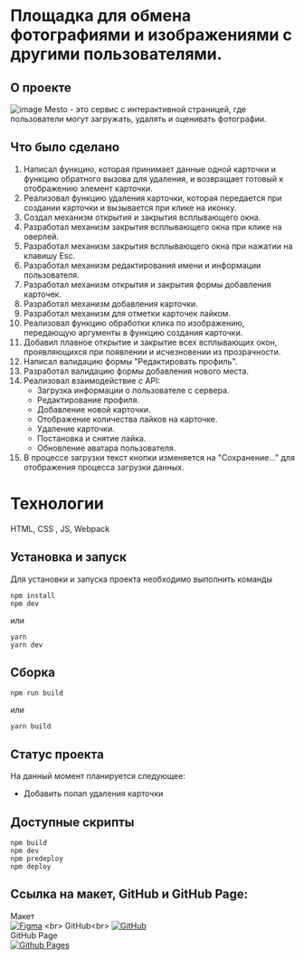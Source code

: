 # Площадка для обмена фотографиями и изображениями с другими пользователями.

## О проекте
![image](https://github.com/Nigerion/mesto-project-ff/assets/115921794/d9a81ee0-7f15-4106-bbe6-5519610f15a6)
Mesto - это сервис с интерактивной страницей, где пользователи могут загружать, удалять и оценивать фотографии.
## Что было сделано
1. Написал функцию, которая принимает данные одной карточки и функцию обратного вызова для удаления, и возвращает готовый к отображению элемент карточки.
2. Реализовал функцию удаления карточки, которая передается при создании карточки и вызывается при клике на иконку.
3. Создал механизм открытия и закрытия всплывающего окна.
4. Разработал механизм закрытия всплывающего окна при клике на оверлей.
5. Разработал механизм закрытия всплывающего окна при нажатии на клавишу Esc.
6. Разработал механизм редактирования имени и информации пользователя.
7. Разработал механизм открытия и закрытия формы добавления карточек.
8. Разработал механизм добавления карточки.
9. Разработал механизм для отметки карточек лайком.
10. Реализовал функцию обработки клика по изображению, передающую аргументы в функцию создания карточки.
11. Добавил плавное открытие и закрытие всех всплывающих окон, проявляющихся при появлении и исчезновении из прозрачности.
12. Написал валидацию формы "Редактировать профиль".
13. Разработал валидацию формы добавления нового места.
14. Реализовал взаимодействие с API:
    - Загрузка информации о пользователе с сервера.
    - Редактирование профиля.
    - Добавление новой карточки.
    - Отображение количества лайков на карточке.
    - Удаление карточки.
    - Постановка и снятие лайка.
    - Обновление аватара пользователя.
15. В процессе загрузки текст кнопки изменяется на "Сохранение..." для отображения процесса загрузки данных.

# Технологии
HTML, CSS , JS, Webpack

## Установка и запуск
Для установки и запуска проекта необходимо выполнить команды

```
npm install
npm dev
```

или

```
yarn
yarn dev
```
## Сборка

```
npm run build
```

или

```
yarn build
```
## Статус проекта
На данный момент планируется следующее: 
- Добавить попап удаления карточки

## Доступные скрипты
```
npm build
npm dev
npm predeploy
npm deploy
```

## Ссылка на макет, GitHub и GitHub Page:
Макет<br>
[![Figma](https://img.shields.io/badge/figma-%23F24E1E.svg?style=for-the-badge&logo=figma&logoColor=white)](<[https://www.figma.com/file/vIywAvqfkOIRWGOkfOnReY/React-Fullstack_-Проектные-задачи-(3-месяца)_external_link?type=design&node-id=0-1&mode=design](https://www.figma.com/design/bjyvbKKJN2naO0ucURl2Z0/JavaScript.-Sprint-5?node-id=0-1&t=xYrbFPflViCpgfQl-0)>) <br>
GitHub<br>
[![GitHub](https://img.shields.io/badge/github-%23121011.svg?style=for-the-badge&logo=github&logoColor=white)](https://github.com/Nigerion/mesto-project-ff)<br>
GitHub Page<br>
[![Github Pages](https://img.shields.io/badge/github%20pages-121013?style=for-the-badge&logo=github&logoColor=white)](https://nigerion.github.io/mesto-project-ff/)<br>

<!--
# Проектная работа Mesto
## Описание проекта 
Данный проект был сделан для достижения определенной цели. Целью является :
 * Обучение
 ![image](https://github.com/Nigerion/mesto-project-ff/assets/115921794/d9a81ee0-7f15-4106-bbe6-5519610f15a6)

### В нем можно обмениваться различными картинками: от личных фотографий  до красивых видов природы.
### Была выполнена базовая функциональность, такая как:
 * Открытие модального окна
 * Закрыите модального окна
 * Редактирование профиля
 * Изменение аватарки 
 * Добавление карточки
 * Удаление карточки 
 * Проставление лайков
### Так же в данной работе были использованы следующие технологии :
 * Валидация форм 
 * API
 * Регулярные выражения
 * Локальный сервер
### **Актуальная версия Node.js (старше 16.14.0).**  
### **Актуальная версия пакетного менеджера npm (старше 8.5.4).**  
[Ссылка на проект GitHub](https://github.com/Nigerion/mesto-project-ff)
![GitHub](https://img.shields.io/badge/github-%23121011.svg?style=for-the-badge&logo=github&logoColor=white)
[Ссылка на проект GitHub Pages](https://nigerion.github.io/mesto-project-ff/)
![Github Pages](https://img.shields.io/badge/github%20pages-121013?style=for-the-badge&logo=github&logoColor=white)

-->



